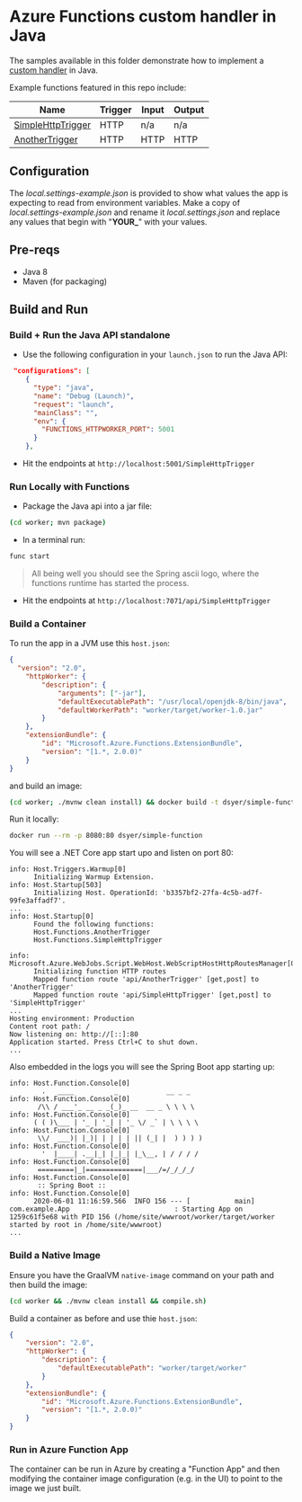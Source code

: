 
# Azure Functions custom handler in Java

The samples available in this folder demonstrate how to implement a [custom handler](https://docs.microsoft.com/azure/azure-functions/functions-custom-handlers) in Java.

Example functions featured in this repo include:

| Name | Trigger | Input | Output |
|------|---------|-------|--------|
| [SimpleHttpTrigger](SimpleHttpTrigger) | HTTP | n/a   | n/a |
| [AnotherTrigger](SimpleHttpTriggerWithReturn) | HTTP | HTTP |HTTP |

## Configuration

The *local.settings-example.json* is provided to show what values the app is expecting to read from environment variables. Make a copy of *local.settings-example.json* and rename it *local.settings.json* and replace any values that begin with "**YOUR_**" with your values.

## Pre-reqs

- Java 8
- Maven (for packaging)

## Build and Run

### Build + Run the Java API standalone

- Use the following configuration in your `launch.json` to run the Java API:

```json
 "configurations": [
    {
      "type": "java",
      "name": "Debug (Launch)",
      "request": "launch",
      "mainClass": "",
      "env": {
        "FUNCTIONS_HTTPWORKER_PORT": 5001
      }
    },
```

- Hit the endpoints at `http://localhost:5001/SimpleHttpTrigger`

### Run Locally with Functions

- Package the Java api into a jar file:

```bash
(cd worker; mvn package)
```

- In a terminal run:

```bash
func start
```

> All being well you should see the Spring ascii logo, where the functions runtime has started the process.

- Hit the endpoints at `http://localhost:7071/api/SimpleHttpTrigger`

### Build a Container

To run the app in a JVM use this `host.json`:

```json
{
  "version": "2.0",
	"httpWorker": {
		"description": {
			"arguments": ["-jar"],
			"defaultExecutablePath": "/usr/local/openjdk-8/bin/java",
			"defaultWorkerPath": "worker/target/worker-1.0.jar"
		}
	},
	"extensionBundle": {
        "id": "Microsoft.Azure.Functions.ExtensionBundle",
        "version": "[1.*, 2.0.0)"
    }
}
```

and build an image:

```bash
(cd worker; ./mvnw clean install) && docker build -t dsyer/simple-function .
```

Run it locally:

```bash
docker run --rm -p 8080:80 dsyer/simple-function
```

You will see a .NET Core app start upo and listen on port 80:

```
info: Host.Triggers.Warmup[0]
      Initializing Warmup Extension.
info: Host.Startup[503]
      Initializing Host. OperationId: 'b3357bf2-27fa-4c5b-ad7f-99fe3affadf7'.
...
info: Host.Startup[0]
      Found the following functions:
      Host.Functions.AnotherTrigger
      Host.Functions.SimpleHttpTrigger
      
info: Microsoft.Azure.WebJobs.Script.WebHost.WebScriptHostHttpRoutesManager[0]
      Initializing function HTTP routes
      Mapped function route 'api/AnotherTrigger' [get,post] to 'AnotherTrigger'
      Mapped function route 'api/SimpleHttpTrigger' [get,post] to 'SimpleHttpTrigger'
...
Hosting environment: Production
Content root path: /
Now listening on: http://[::]:80
Application started. Press Ctrl+C to shut down.
...
```

Also embedded in the logs you will see the Spring Boot app starting up:

```
info: Host.Function.Console[0]
        .   ____          _            __ _ _
info: Host.Function.Console[0]
       /\\ / ___'_ __ _ _(_)_ __  __ _ \ \ \ \
info: Host.Function.Console[0]
      ( ( )\___ | '_ | '_| | '_ \/ _` | \ \ \ \
info: Host.Function.Console[0]
       \\/  ___)| |_)| | | | | || (_| |  ) ) ) )
info: Host.Function.Console[0]
        '  |____| .__|_| |_|_| |_\__, | / / / /
info: Host.Function.Console[0]
       =========|_|==============|___/=/_/_/_/
info: Host.Function.Console[0]
       :: Spring Boot ::                        
info: Host.Function.Console[0]
      2020-06-01 11:16:59.566  INFO 156 --- [           main] com.example.App                          : Starting App on 1259c61f5e68 with PID 156 (/home/site/wwwroot/worker/target/worker started by root in /home/site/wwwroot)
...
```

### Build a Native Image

Ensure you have the GraalVM `native-image` command on your path and then build the image:

```bash
(cd worker && ./mvnw clean install && compile.sh)
```

Build a container as before and use thie `host.json`:

```json
{
	"version": "2.0",
	"httpWorker": {
		"description": {
			"defaultExecutablePath": "worker/target/worker"
		}
	},
	"extensionBundle": {
        "id": "Microsoft.Azure.Functions.ExtensionBundle",
        "version": "[1.*, 2.0.0)"
    }
}
```

### Run in Azure Function App

The container can be run in Azure by creating a "Function App" and then modifying the container image configuration (e.g. in the UI) to point to the image we just built.
